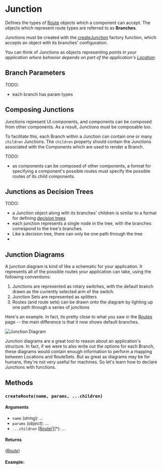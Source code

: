 # Junction

Defines the types of [Route](Route.md) objects which a component can accept. The objects which represent route types are referred to as **Branches**.

Junctions must be created with the [createJunction](createJunction.md) factory function, which accepts an object with its branches' configuration.

You can think of Junctions as objects representing *points in your application where behavior depends on part of the application's [Location](Location.md)*.

## Branch Parameters

TODO:
- each branch has param types

## Composing Junctions

Junctions represent UI components, and components can be composed from other components. As a result, Junctions must be composable too.

To facilitate this, each Branch within a Junction can contain one or many `children` Junctions. The `children` property should contain the Junctions associated with the Components which are used to render a Branch.

TODO: 
- as components can be composed of other components, a format for specifying a component's possible routes must specify the possible routes of its child components.

## Junctions as Decision Trees

TODO: 
- a Junction object along with its branches' children is similar to a format for defining [decision trees](https://en.wikipedia.org/wiki/Decision_tree)
- each junction represents a single node in the tree, with the branches correspond to the tree's branches.
- Like a decision tree, there can only be one path through the tree
-  

## Junction Diagrams

A junction diagram is kind of like a schematic for your application. It represents all of the possible routes your application can take, using the following conventions:

1. Junctions are represented as rotary switches, with the default branch drawn as the currently selected arm of the switch.
2. Junction Sets are represented as splitters
3. Routes (and route sets) can be drawn onto the diagram by lighting up one path through a series of junctions

Here's an example. In fact, its pretty close to what you saw in the [Routes](Routes.md) page -- the main difference is that it now shows default branches.

![Junction Diagram](junction-diagram.png)

Junction diagrams are a great tool to reason about an application's structure. In fact, if we were to also write out the options for each Branch, these diagrams would contain enough information to perform a mapping between Locations and RouteSets. But as great as diagrams may be for humans, they're not very useful for machines. So let's learn how to declare Junctions with functions.



## Methods

### `createRoute(name, params, ...children)`



#### Arguments

* `name` (*string*): ...
* `params` (*object*): ...
* `...children` ([Route[]](Route.md)]*): ...

#### Returns

(*[Route](Route.md)*) 

#### Example:
